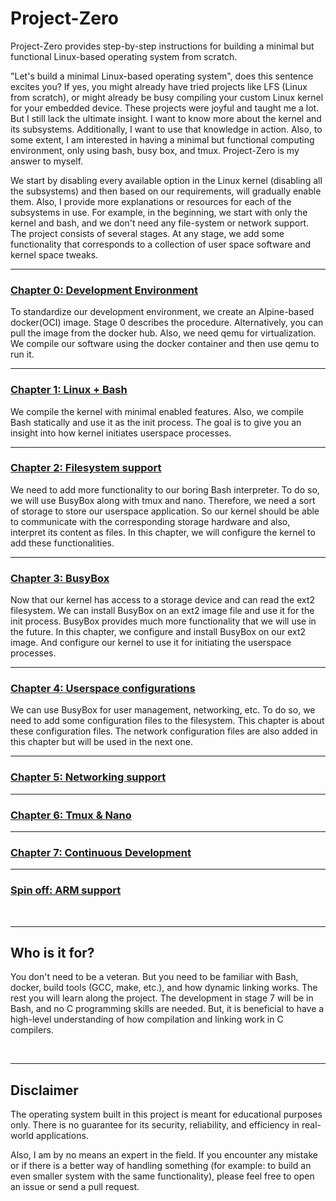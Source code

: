 ﻿# Project-Zero

<!---
<p align="center">
    <img src="logo_outlined.svg" width="400" alt="Project Zero logo">
</p>
-->

Project-Zero provides step-by-step instructions for building a minimal but functional Linux-based operating system from scratch.

"Let's build a minimal Linux-based operating system", does this sentence excites you? If yes, you might already have tried projects like LFS (Linux from scratch), or might already be busy compiling your custom Linux kernel for your embedded device. These projects were joyful and taught me a lot. But I still lack the ultimate insight. I want to know more about the kernel and its subsystems. Additionally, I want to use that knowledge in action. Also, to some extent, I am interested in having a minimal but functional computing environment, only using bash, busy box, and tmux. Project-Zero is my answer to myself.

We start by disabling every available option in the Linux kernel (disabling all the subsystems) and then based on our requirements, will gradually enable them. Also, I provide more explanations or resources for each of the subsystems in use. For example, in the beginning, we start with only the kernel and bash, and we don't need any file-system or network support. The project consists of several stages. At any stage, we add some functionality that corresponds to a collection of user space software and kernel space tweaks.

-------
<h3 ><a href="Chapter-0.md">Chapter 0: Development Environment</a></h3>


To standardize our development environment, we create an Alpine-based docker(OCI) image. Stage 0 describes the procedure. Alternatively, you can pull the image from the docker hub. Also, we need qemu for virtualization. We compile our software using the docker container and then use qemu to run it.

-------
<h3><a href="Chapter-1.md">Chapter 1: Linux + Bash</a></h3>


We compile the kernel with minimal enabled features. Also, we compile Bash statically and use it as the init process. The goal is to give you an insight into how kernel initiates userspace processes.

-------
<h3><a href="Chapter-2.md">Chapter 2: Filesystem support</a></h3>

We need to add more functionality to our boring Bash interpreter. To do so, we will use BusyBox along with tmux and nano. Therefore, we need a sort of storage to store our userspace application. So our kernel should be able to communicate with the corresponding storage hardware and also, interpret its content as files. In this chapter, we will configure the kernel to add these functionalities.

-------
<h3><a href="Chapter-3.md">Chapter 3: BusyBox</a></h3>

Now that our kernel has access to a storage device and can read the ext2 filesystem. We can install BusyBox on an ext2 image file and use it for the init process. BusyBox provides much more functionality that we will use in the future. In this chapter, we configure and install BusyBox on our ext2 image. And configure our kernel to use it for initiating the userspace processes.

-------
<h3><a href="Chapter-4.md">Chapter 4: Userspace configurations</a></h3>

We can use BusyBox for user management, networking, etc. To do so, we need to add some configuration files to the filesystem. This chapter is about these configuration files. The network configuration files are also added in this chapter but will be used in the next one.

-------
<h3><a href="Chapter-5.md">Chapter 5: Networking support</a></h3>

-------
<h3><a href="Chapter-6.md">Chapter 6: Tmux & Nano</a></h3>

-------
<h3><a href="Chapter-7.md">Chapter 7: Continuous Development</a></h3>

-------
<h3><a href="Spin-off.md">Spin off: ARM support</a></h3>

<br />

-------
<h2 style="border-bottom: none">Who is it for?</h2>

You don't need to be a veteran. But you need to be familiar with Bash, docker, build tools (GCC, make, etc.), and how dynamic linking works. The rest you will learn along the project. The development in stage 7 will be in Bash, and no C programming skills are needed. But, it is beneficial to have a high-level understanding of how compilation and linking work in C compilers.

<br />

-------
<h2 style="border-bottom: none">Disclaimer</h2>

The operating system built in this project is meant for educational purposes only. There is no guarantee for its security, reliability, and efficiency in real-world applications.

Also, I am by no means an expert in the field. If you encounter any mistake or if there is a better way of handling something (for example: to build an even smaller system with the same functionality), please feel free to open an issue or send a pull request.
